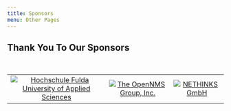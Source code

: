 ```yaml
---
title: Sponsors
menu: Other Pages
---
```


## Thank You To Our Sponsors

<br/>
<p>
<table>
  <tr>
    <td style="text-align:center"><a href="http://www.hs-fulda.de" target="_BLANK"><img src="hs-fulda-logo.png" title="Hochschule Fulda University of Applied Sciences" /></a></td>
    <td style="text-align:center"><a href="http://www.opennms.com" target="_BLANK"><img src="opennms-logo.png" title="The OpenNMS Group, Inc." /></a></td>
    <td style="text-align:center"><a href="http://www.nethinks.com" target="_BLANK"><img src="nethinks-logo.png" title="NETHINKS GmbH" /></a></td>
  </tr>
</table>
</p>
